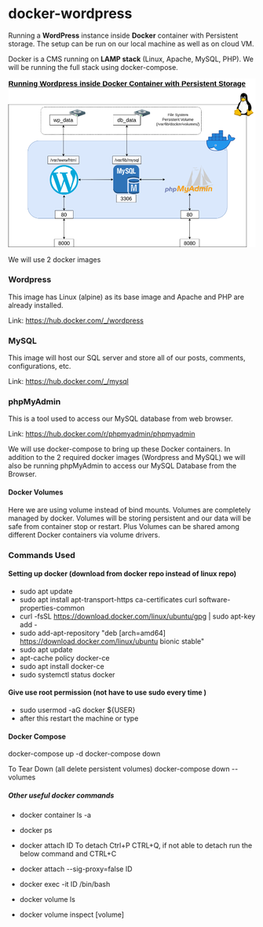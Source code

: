 # docker-wordpress
Running a **WordPress** instance inside **Docker** container with Persistent storage. The setup can be run on our local machine as well as on cloud VM.

Docker is a CMS running on **LAMP stack** (Linux, Apache, MySQL, PHP). We will be running the full stack using docker-compose.

<img src="https://github.com/samteck/docker-wordpress/blob/master/wordpress-docker.png" width="800">

We will use 2 docker images

### Wordpress
This image has Linux (alpine) as its base image and Apache and PHP are already installed.

Link: https://hub.docker.com/_/wordpress

### MySQL
This image will host our SQL server and store all of our posts, comments, configurations, etc.

Link: https://hub.docker.com/_/mysql

### phpMyAdmin
This is a tool used to access our MySQL database from web browser.

Link: https://hub.docker.com/r/phpmyadmin/phpmyadmin


We will use docker-compose to bring up these Docker containers. In addition to the 2 required docker images (Wordpress and MySQL) we will also be running phpMyAdmin to access our MySQL Database from the Browser.


#### Docker Volumes
Here we are using volume instead of bind mounts. Volumes are completely managed by docker. Volumes will be storing persistent and our data will be safe from container stop or restart. Plus Volumes can be shared among different Docker containers via volume drivers.

### Commands Used

#### Setting up docker (download from docker repo instead of linux repo)
- sudo apt update
- sudo apt install apt-transport-https ca-certificates curl software-properties-common
- curl -fsSL https://download.docker.com/linux/ubuntu/gpg | sudo apt-key add -
- sudo add-apt-repository "deb [arch=amd64] https://download.docker.com/linux/ubuntu bionic stable"
- sudo apt update
- apt-cache policy docker-ce
- sudo apt install docker-ce
- sudo systemctl status docker


#### Give use root permission (not have to use sudo every time )
- sudo usermod -aG docker ${USER}
- after this restart the machine or type 

#### Docker Compose

docker-compose up -d
docker-compose down

To Tear Down (all delete persistent volumes)
docker-compose down --volumes


##### Other useful docker commands

- docker container ls -a
- docker ps
- docker attach ID
To detach Ctrl+P CTRL+Q, if not able to detach run the below command and CTRL+C
- docker attach --sig-proxy=false ID
- docker exec -it ID /bin/bash

- docker volume ls
- docker volume inspect [volume]